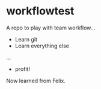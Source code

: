 # workflowtest
A repo to play with team workflow... 

* Learn git
* Learn everything else

...

* profit!

Now learned from Felix.

